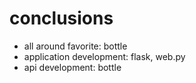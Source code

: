 <!SLIDE bullets transition=fade>

# conclusions

* all around favorite: bottle
* application development: flask, web.py
* api development: bottle